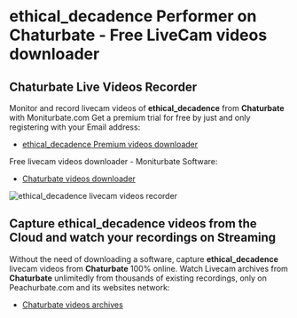 # ethical_decadence Performer on Chaturbate - Free LiveCam videos downloader

## Chaturbate Live Videos Recorder

Monitor and record livecam videos of **ethical_decadence** from **Chaturbate** with Moniturbate.com
Get a premium trial for free by just and only registering with your Email address:
* [ethical_decadence Premium videos downloader](https://moniturbate.com/request-demo-licence-key.html)

Free livecam videos downloader - Moniturbate Software:
* [Chaturbate videos downloader](https://moniturbate.com/moniturbate-download-software.html)

![ethical_decadence livecam videos recorder](https://peachurnet.com/templates/moniturbate-software.png)


## Capture ethical_decadence videos from the Cloud and watch your recordings on Streaming

Without the need of downloading a software, capture **ethical_decadence** livecam videos from **Chaturbate** 100% online.
Watch Livecam archives from **Chaturbate** unlimitedly from thousands of existing recordings, only on Peachurbate.com and its websites network:
* [Chaturbate videos archives](https://peachurnet.com/)